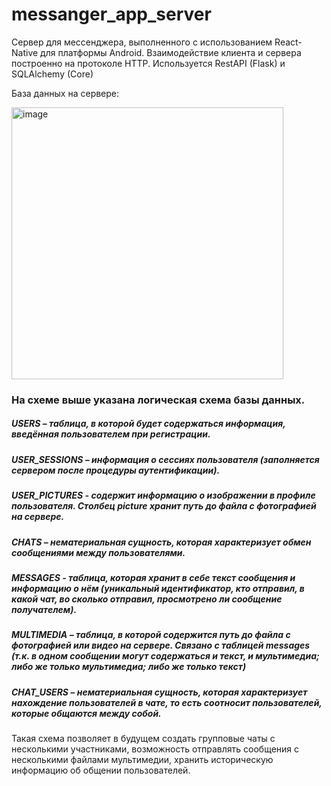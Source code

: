 # messanger_app_server
Сервер для мессенджера, выполненного с использованием React-Native для платформы Android.
Взаимодействие клиента и сервера построенно на протоколе HTTP. Используется RestAPI (Flask) и SQLAlchemy (Core)

База данных на сервере:

<img width="435" alt="image" src="https://user-images.githubusercontent.com/76512646/193448526-56d07392-b589-4a81-badc-b4a3a0fba694.png">

### На схеме выше указана логическая схема базы данных. 
##### USERS – таблица, в которой будет содержаться информация, введённая пользователем при регистрации. 
##### USER_SESSIONS – информация о сессиях пользователя (заполняется сервером после процедуры аутентификации).
##### USER_PICTURES - содержит информацию о изображении в профиле пользователя. Столбец picture хранит путь до файла с фотографией на сервере. 
##### CHATS – нематериальная сущность, которая характеризует обмен сообщениями между пользователями.
##### MESSAGES - таблица, которая хранит в себе текст сообщения и информацию о нём (уникальный идентификатор, кто отправил, в какой чат, во сколько отправил, просмотрено ли сообщение получателем). 
##### MULTIMEDIA – таблица, в которой содержится путь до файла с фотографией или видео на сервере. Связано с таблицей messages (т.к. в одном сообщении могут содержаться и текст, и мультимедиа; либо же только мультимедиа; либо же только текст)
##### CHAT_USERS – нематериальная сущность, которая характеризует нахождение пользователей в чате, то есть соотносит пользователей, которые общаются между собой. 
Такая схема позволяет в будущем создать групповые чаты с несколькими участниками, возможность отправлять сообщения с несколькими файлами мультимедии, хранить историческую информацию об общении пользователей. 

